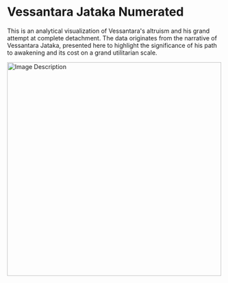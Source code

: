 # Vessantara Jataka Numerated

This is an analytical visualization of Vessantara's altruism and his grand attempt at complete detachment. The data originates from the narrative of Vessantara Jataka, presented here to highlight the significance of his path to awakening and its cost on a grand utilitarian scale.

<img src="https://external-content.duckduckgo.com/iu/?u=https%3A%2F%2Fart.thewalters.org%2Fimages%2Fart%2FPS1_35.282_Fnt_DD_AST-034881-tms.jpg&f=1&nofb=1&ipt=e274010772c362996731c33f7a6ad4d89be09396f04321f7a93b7c89f63ba381&ipo=images" alt="Image Description" width="500">

